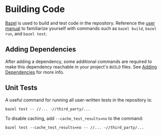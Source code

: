 # Building Code

[Bazel](https://bazel.build/) is used to build and test code in the repository. Reference the [user manual](https://bazel.build/docs/user-manual) to familiarize yourself with commands such as `bazel build`, `bazel run`, and `bazel test`.


## Adding Dependencies

After adding a dependency, some additional commands are required to make this dependency reachable in your project's `BUILD` files. See [Adding Dependencies](./adding-dependencies.md) for more info.


## Unit Tests

A useful command for running all user-written tests in the repository is:
```
bazel test -- //... -//third_party/...
```

To disable caching, add `--cache_test_results=no` to the command:
```
bazel test --cache_test_results=no -- //... -//third_party/...
```
